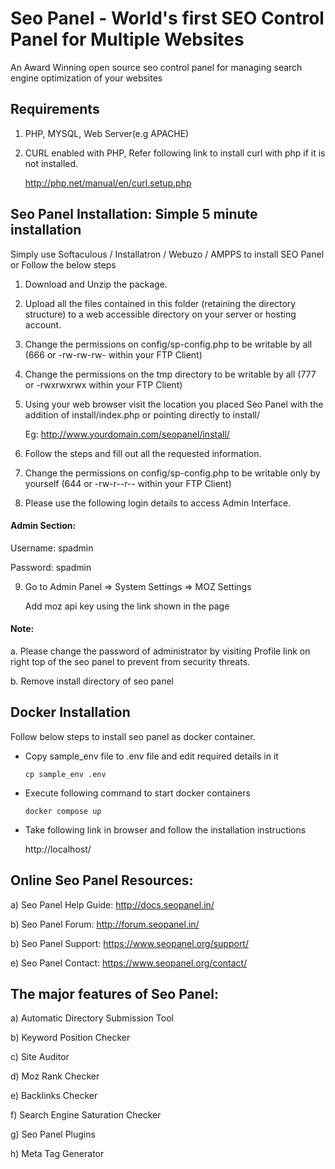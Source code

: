 # Seo Panel - World's first SEO Control Panel for Multiple Websites

An Award Winning open source seo control panel for managing search engine optimization of your websites

## Requirements

   1. PHP, MYSQL, Web Server(e.g APACHE)

   2. CURL enabled with PHP, Refer following link to install curl with php if it is not installed.

        http://php.net/manual/en/curl.setup.php


## Seo Panel Installation: Simple 5 minute installation

Simply use Softaculous / Installatron / Webuzo / AMPPS to install SEO Panel or Follow the below steps

1. Download and Unzip the package.

2. Upload all the files contained in this folder (retaining the directory structure) to a web accessible directory on your server or hosting account.

3. Change the permissions on config/sp-config.php to be writable by all (666 or -rw-rw-rw- within your FTP Client)

4. Change the permissions on the tmp directory to be writable by all (777 or -rwxrwxrwx within your FTP Client)

5. Using your web browser visit the location you placed Seo Panel with the addition of install/index.php or pointing directly to install/

    Eg: http://www.yourdomain.com/seopanel/install/

6. Follow the steps and fill out all the requested information.

7. Change the permissions on config/sp-config.php to be writable only by yourself (644 or -rw-r--r-- within your FTP Client)

8. Please use the following login details to access Admin Interface.

#### Admin Section:

Username: spadmin

Password: spadmin

9. Go to Admin Panel => System Settings => MOZ Settings
    
   Add moz api key using the link shown in the page

#### Note:

a. Please change the password of administrator by visiting Profile link on right top of the seo panel to prevent from security threats.

b. Remove install directory of seo panel


## Docker Installation

Follow below steps to install seo panel as docker container.

- Copy sample_env file to .env file and edit required details in it

	`cp sample_env .env`

- Execute following command to start docker containers 

	`docker compose up`

- Take following link in browser and follow the installation instructions

	http://localhost/


## Online Seo Panel Resources:


a) Seo Panel Help Guide: http://docs.seopanel.in/

b) Seo Panel Forum: http://forum.seopanel.in/

b) Seo Panel Support: https://www.seopanel.org/support/

e) Seo Panel Contact: https://www.seopanel.org/contact/


## The major features of Seo Panel:

a) Automatic Directory Submission Tool

b) Keyword Position Checker

c) Site Auditor

d) Moz Rank Checker

e) Backlinks Checker

f) Search Engine Saturation Checker

g) Seo Panel Plugins

h) Meta Tag Generator

